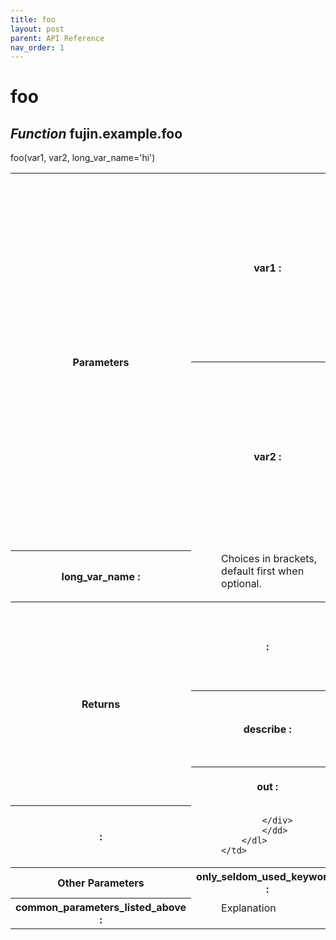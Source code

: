 ```yaml
---
title: foo
layout: post
parent: API Reference
nav_order: 1
---
```


# foo

## *Function* fujin.example.foo
foo(var1, var2, long_var_name='hi')

<table>
<tr>
    <th rowspan=3>Parameters</th>
</tr>
<tr>
    <th>var1 : </th>
    <td>
        <dl>
            <dd>
            <div markdown='1'>
            Array_like means all those objects -- lists, nested lists, etc. --.that can be converted to an array.  We can also refer to.variables like `var1`.
            </div>
            </dd>
        </dl>
    </td>
</tr>
<tr>
    <th>var2 : </th>
    <td>
        <dl>
            <dd>
            <div markdown='1'>
            The type above can either refer to an actual Python type.(e.g. ``int``), or describe the type of the variable in more.detail, e.g. ``(N,) ndarray`` or ``array_like``.
            </div>
            </dd>
        </dl>
    </td>
</tr>
<tr>
    <th>long_var_name : </th>
    <td>
        <dl>
            <dd>
            <div markdown='1'>
            Choices in brackets, default first when optional.
            </div>
            </dd>
        </dl>
    </td>
</tr>
   
<tr>
    <th rowspan=4>Returns</th>
</tr>
<tr>
    <th> : </th>
    <td>
        <dl>
            <dd>
            <div markdown='1'>
            Explanation of anonymous return value of type ``type``.
            </div>
            </dd>
        </dl>
    </td>
</tr>
<tr>
    <th>describe : </th>
    <td>
        <dl>
            <dd>
            <div markdown='1'>
            Explanation of return value named `describe`.
            </div>
            </dd>
        </dl>
    </td>
</tr>
<tr>
    <th>out : </th>
    <td>
        <dl>
            <dd>
            <div markdown='1'>
            Explanation of `out`.
            </div>
            </dd>
        </dl>
    </td>
</tr>
<tr>
    <th> : </th>
    <td>
        <dl>
            <dd>
            <div markdown='1'>
            
            </div>
            </dd>
        </dl>
    </td>
</tr>
   
<tr>
    <th rowspan=2>Other Parameters</th>
</tr>
<tr>
    <th>only_seldom_used_keywords : </th>
    <td>
        <dl>
            <dd>
            <div markdown='1'>
            Explanation
            </div>
            </dd>
        </dl>
    </td>
</tr>
<tr>
    <th>common_parameters_listed_above : </th>
    <td>
        <dl>
            <dd>
            <div markdown='1'>
            Explanation
            </div>
            </dd>
        </dl>
    </td>
</tr>
   
</table>  